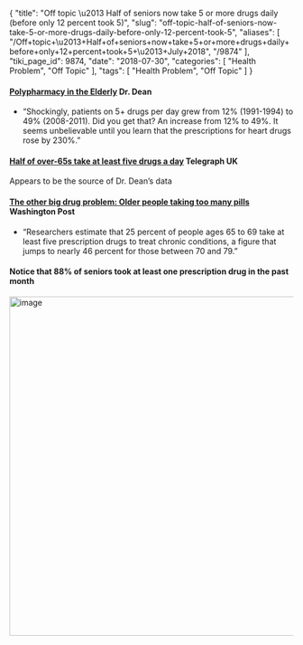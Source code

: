 {
    "title": "Off topic \u2013 Half of seniors now take 5 or more drugs daily (before only 12 percent took 5)",
    "slug": "off-topic-half-of-seniors-now-take-5-or-more-drugs-daily-before-only-12-percent-took-5",
    "aliases": [
        "/Off+topic+\u2013+Half+of+seniors+now+take+5+or+more+drugs+daily+before+only+12+percent+took+5+\u2013+July+2018",
        "/9874"
    ],
    "tiki_page_id": 9874,
    "date": "2018-07-30",
    "categories": [
        "Health Problem",
        "Off Topic"
    ],
    "tags": [
        "Health Problem",
        "Off Topic"
    ]
}


#### [Polypharmacy in the Elderly](https://drcarolyndean.com/2018/07/polypharmacy-in-the-elderly/) Dr. Dean

* “Shockingly, patients on 5+ drugs per day grew from 12% (1991-1994) to 49% (2008-2011). Did you get that? An increase from 12% to 49%. It seems unbelievable until you learn that the prescriptions for heart drugs rose by 230%.”

#### [Half of over-65s take at least five drugs a day](https://www.telegraph.co.uk/news/2017/11/15/half-over-65s-take-least-five-drugs-day/) Telegraph  UK

Appears to be the source of Dr. Dean’s data

#### [The other big drug problem: Older people taking too many pills](https://www.washingtonpost.com/national/health-science/the-other-big-drug-problem-older-people-taking-too-many-pills/2017/12/08/3cea5ca2-c30a-11e7-afe9-4f60b5a6c4a0_story.html?utm_term=.9006492bbce7) Washington Post

* “Researchers estimate that 25 percent of people ages 65 to 69 take at least five prescription drugs to treat chronic conditions, a figure that jumps to nearly 46 percent for those between 70 and 79.”

#### Notice that 88% of seniors took at least one prescription drug in the past month

<img src="https://d378j1rmrlek7x.cloudfront.net/attachments/jpeg/drugs-vs-age.jpg" alt="image" width="600">